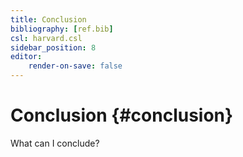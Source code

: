 ```yaml
---
title: Conclusion
bibliography: [ref.bib]
csl: harvard.csl
sidebar_position: 8
editor:
    render-on-save: false
---
```


# Conclusion {#conclusion}

What can I conclude?
